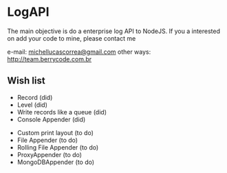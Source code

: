 # LogAPI
The main objective is do a enterprise log API to NodeJS.
If you a interested on add your code to mine, please contact me 

e-mail: michellucascorrea@gmail.com
other ways: http://team.berrycode.com.br

## Wish list
- Record (did)
- Level (did)
- Write records like a queue (did)
- Console Appender (did)

* Custom print layout (to do)
* File Appender (to do)
* Rolling File Appender (to do)
* ProxyAppender (to do)
* MongoDBAppender (to do)

